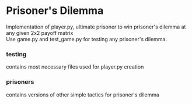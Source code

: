 # Prisoner's Dilemma

Implementation of player.py, ultimate prisoner to win prisoner's dilemma at any given 2x2 payoff matrix<br>
Use game.py and test_game.py for testing any prisoner's dilemma.<br>

### testing

contains most necessary files used for player.py creation<br>

### prisoners

contains versions of other simple tactics for prisoner's dilemma<br>
